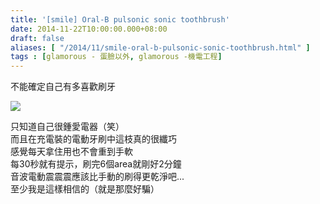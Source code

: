 ```yaml
---
title: '[smile] Oral-B pulsonic sonic toothbrush'
date: 2014-11-22T10:00:00.000+08:00
draft: false
aliases: [ "/2014/11/smile-oral-b-pulsonic-sonic-toothbrush.html" ]
tags : [glamorous - 蛋臉以外, glamorous -機電工程]
---
```


不能確定自己有多喜歡刷牙  

![](/images/oralbpulsonic.jpg)

只知道自己很鍾愛電器（笑）  
而且在充電裝的電動牙刷中這枝真的很纖巧  
感覺每天拿住用也不會重到手軟  
每30秒就有提示，刷完6個area就剛好2分鐘  
音波電動震震震應該比手動的刷得更乾淨吧...  
至少我是這樣相信的（就是那麼好騙）
